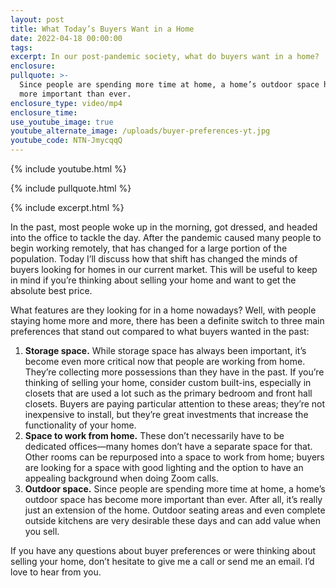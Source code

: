 ```yaml
---
layout: post
title: What Today’s Buyers Want in a Home
date: 2022-04-18 00:00:00
tags:
excerpt: In our post-pandemic society, what do buyers want in a home?
enclosure:
pullquote: >-
  Since people are spending more time at home, a home’s outdoor space has become
  more important than ever. 
enclosure_type: video/mp4
enclosure_time:
use_youtube_image: true
youtube_alternate_image: /uploads/buyer-preferences-yt.jpg
youtube_code: NTN-JmycqqQ
---
```

{% include youtube.html %}

{% include pullquote.html %}

{% include excerpt.html %}

In the past, most people woke up in the morning, got dressed, and headed into the office to tackle the day. After the pandemic caused many people to begin working remotely, that has changed for a large portion of the population. Today I’ll discuss how that shift has changed the minds of buyers looking for homes in our current market. This will be useful to keep in mind if you’re thinking about selling your home and want to get the absolute best price.

What features are they looking for in a home nowadays? Well, with people staying home more and more, there has been a definite switch to three main preferences that stand out compared to what buyers wanted in the past:

1. **Storage space.** While storage space has always been important, it’s become even more critical now that people are working from home. They’re collecting more possessions than they have in the past. If you’re thinking of selling your home, consider custom built-ins, especially in closets that are used a lot such as the primary bedroom and front hall closets. Buyers are paying particular attention to these areas; they’re not inexpensive to install, but they’re great investments that increase the functionality of your home.
2. **Space to work from home.** These don’t necessarily have to be dedicated offices—many homes don’t have a separate space for that. Other rooms can be repurposed into a space to work from home; buyers are looking for a space with good lighting and the option to have an appealing background when doing Zoom calls.
3. **Outdoor space.** Since people are spending more time at home, a home’s outdoor space has become more important than ever. After all, it’s really just an extension of the home. Outdoor seating areas and even complete outside kitchens are very desirable these days and can add value when you sell.

If you have any questions about buyer preferences or were thinking about selling your home, don’t hesitate to give me a call or send me an email. I’d love to hear from you.

